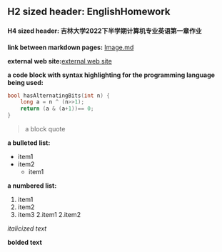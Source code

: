 ## H2 sized header: EnglishHomework
#### H4 sized header: 吉林大学2022下半学期计算机专业英语第一章作业

**link between markdown pages:** [Image.md](https://github.com/WEN3141/EnglishHomework/blob/main/Image.md)

**external web site:**[external web site](https://when.zone/)

**a code block with syntax highlighting for the programming language being used:**

```C++
bool hasAlternatingBits(int n) {
    long a = n ^ (n>>1);
    return (a & (a+1))== 0;
}
```

> a block quote

**a bulleted list:**
* item1
* item2
    * item1

**a numbered list:**
1. item1
1. item2
1. item3
    2.item1
    2.item2

*italicized text*

**bolded text**
